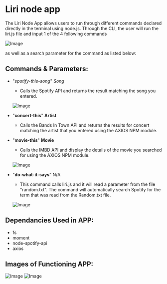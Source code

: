 # **Liri node app**

The Liri Node App allows users to run through different commands declared directly in the terminal using node.js. Through the CLI, the user will run the liri.js file and input 1 of the 4 following commands 

![Image](https://i.imgur.com/zknlzku.png)

as well as a search parameter for the command as listed below:

## Commands & Parameters:
  * "*spotify-this-song*" *Song*
      - Calls the Spotify API and returns the result matching the song you entered. 

      ![Image](https://i.imgur.com/d5o6vle.png)
      
  
  - "**concert-this**" **Artist**
     - Calls the Bands In Town API and returns the results for concert matching the artist that you entered using the AXIOS NPM module.  
      
  - "**movie-this**" **Movie**
      - Calls the IMBD API and display the details of the movie you searched for using the AXIOS NPM module.  

      ![Image](https://i.imgur.com/EQInTuD.png)
    
  - "**do-what-it-says**" N/A
      - This command calls liri.js and it will read a parameter from the file "random.txt". The command will automatically search Spotify for the term that was read from the Random.txt file.  

      ![Image](https://i.imgur.com/eF1otvx.png)
        
 
 
## Dependancies Used in APP:

- fs
- moment
- node-spotify-api
- axios


## Images of Functioning APP:

![Image](https://i.imgur.com/vVhBbYM.png)
![Image](https://i.imgur.com/thXHwPB.png)




